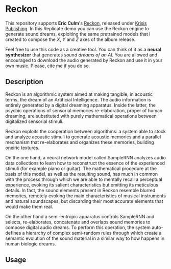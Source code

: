# Reckon

This repository supports **Eric Culm**'s [Reckon](http://www.krisispublishing.com//release), released under [Krisis Publishing](http://www.krisispublishing.com/).
In this Replicate demo you can use the Reckon engine to generate sound dreams, exploiting the same pretrained models that I created to compose the *X*, *Y* and *Z* axes of the album release.

Feel free to use this code as a creative tool. You can think of it as a **neural synthesizer** that generates *sound dreams of an AI*. You are allowed and encouraged to download the audio generated by Reckon and use it in your own music. Please, cite me if you do so.

## Description

Reckon is an algorithmic system aimed at making tangible, in acoustic terms, the dream of an Artificial Intelligence.
The audio information is entirely generated by a digital dreaming apparatus. Inside the latter, the psychic operations of sensorial memories re-elaboration, proper of human dreaming, are substituted with purely mathematical operations between digitalized sensorial stimuli.

Reckon exploits the cooperation between algorithms: a system able to stock and analyze acoustic stimuli to generate acoustic memories and a parallel mechanism that re-elaborates and organizes these memories, building oneiric textures.

On the one hand, a neural network model called SampleRNN analyzes audio data collections to learn how to reconstruct the essence of the experienced stimuli (for example piano or guitar).
The mathematical procedure at the basis of this model, as well as the resulting sound, has much in common with the process through which we are able to mentally recall a perceptual experience, evoking its salient characteristics but omitting its meticulous details.
In fact, the sound elements present in Reckon resemble blurred memories, remotely evoking the main characteristics of musical instruments and natural soundscapes, but discarding their most accurate elements that would make them real.

On the other hand a semi-entropic apparatus controls SampleRNN and selects, re-elaborates, concatenate and overlaps sound memories to compose digital audio dreams. To perform this operation, the system auto-defines a hierarchy of complex semi-random rules through which create a semantic evolution of the sound material in a similar way to how happens in human biologic dreams.

## Usage
